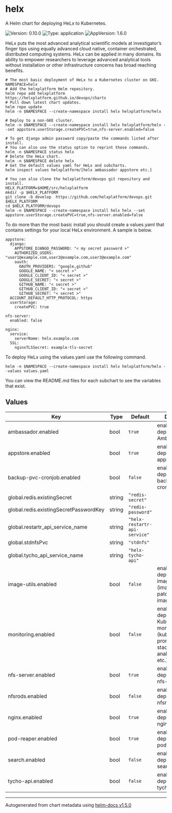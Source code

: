 # helx

A Helm chart for deploying HeLx to Kubernetes.

![Version: 0.10.0](https://img.shields.io/badge/Version-0.10.0-informational?style=flat-square) ![Type: application](https://img.shields.io/badge/Type-application-informational?style=flat-square) ![AppVersion: 1.6.0](https://img.shields.io/badge/AppVersion-1.6.0-informational?style=flat-square)

HeLx puts the most advanced analytical scientific models at investigator’s finger tips using equally advanced cloud native, container orchestrated, distributed computing systems. HeLx can be applied in many domains. Its ability to empower researchers to leverage advanced analytical tools without installation or other infrastructure concerns has broad reaching benefits.

```
# The most basic deployment of HeLx to a Kubernetes cluster on GKE.
NAMESPACE=helx
# Add the helxplatform Helm repository.
helm repo add helxplatform https://helxplatform.github.io/devops/charts
# Pull down latest chart updates.
helm repo update
helm -n $NAMESPACE --create-namespace install helx helxplatform/helx

# Deploy to a non-GKE cluster.
helm -n $NAMESPACE --create-namespace install helx helxplatform/helx --set appstore.userStorage.createPVC=true,nfs-server.enabled=false

# To get django admin password copy/paste the commands listed after install.
# You can also use the status option to reprint those commands.
helm -n $NAMESPACE status helx
# Delete the HeLx chart.
helm -n $NAMESPACE delete helx
# Get the default values yaml for HeLx and subcharts.
helm inspect values helxplatform/[helx ambassador appstore etc.]

# You can also clone the helxplatform/devops git repository and install.
HELX_PLATFORM=$HOME/src/helxplatform
mkdir -p $HELX_PLATFORM
git clone -b develop  https://github.com/helxplatform/devops.git $HELX_PLATFORM
cd $HELX_PLATFORM/devops
helm -n $NAMESPACE --create-namespace install helx helx --set appstore.userStorage.createPVC=true,nfs-server.enabled=false
```

To do more than the most basic install you should create a values.yaml that contains settings for your local HeLx environment.  A sample is below.

```
appstore:
  django:
    APPSTORE_DJANGO_PASSWORD: "< my secret password >"
    AUTHORIZED_USERS: "user1@example.com,user2@example.com,user3@example.com"
    oauth:
      OAUTH_PROVIDERS: "google,github"
      GOOGLE_NAME: "< secret >"
      GOOGLE_CLIENT_ID: "< secret >"
      GOOGLE_SECRET: "< secret >"
      GITHUB_NAME: "< secret >"
      GITHUB_CLIENT_ID: "< secret >"
      GITHUB_SECRET: "< secret >"
  ACCOUNT_DEFAULT_HTTP_PROTOCOL: https
  userStorage:
    createPVC: true

nfs-server:
  enabled: false

nginx:
  service:
    serverName: helx.example.com
  SSL:
    nginxTLSSecret: example-tls-secret
```

To deploy HeLx using the values.yaml use the following command.
```
helm -n $NAMESPACE --create-namespace install helx helxplatform/helx --values values.yaml
```

You can view the README.md files for each subchart to see the variables that exist.

## Values

| Key | Type | Default | Description |
|-----|------|---------|-------------|
| ambassador.enabled | bool | `true` | enable/disable deployment of Ambassador |
| appstore.enabled | bool | `true` | enable/disable deployment of appstore |
| backup-pvc-cronjob.enabled | bool | `false` | enable/disable deployment of backup-pvc-cronjob |
| global.redis.existingSecret | string | `"redis-secret"` |  |
| global.redis.existingSecretPasswordKey | string | `"redis-password"` |  |
| global.restartr_api_service_name | string | `"helx-restartr-api-service"` |  |
| global.stdnfsPvc | string | `"stdnfs"` |  |
| global.tycho_api_service_name | string | `"helx-tycho-api"` |  |
| image-utils.enabled | bool | `false` | enable/disable deployment of image-utils (imagepullsecret-patcher and imagepuller) |
| monitoring.enabled | bool | `false` | enable/disable deployment of Kubernetes monitoring tools (kube-prometheus-stack, cost-analyzer, loki, etc.) |
| nfs-server.enabled | bool | `true` | enable/disable deployment of nfs-server |
| nfsrods.enabled | bool | `false` | enable/disable deployment of nfsrods |
| nginx.enabled | bool | `true` | enable/disable deployment of nginx |
| pod-reaper.enabled | bool | `true` | enable/disable deployment of pod-reaper |
| search.enabled | bool | `false` | enable/disable deployment of search |
| tycho-api.enabled | bool | `false` | enable/disable deployment of tycho-api |

----------------------------------------------
Autogenerated from chart metadata using [helm-docs v1.5.0](https://github.com/norwoodj/helm-docs/releases/v1.5.0)
